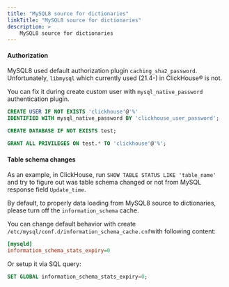 ```yaml
---
title: "MySQL8 source for dictionaries"
linkTitle: "MySQL8 source for dictionaries"
description: >
    MySQL8 source for dictionaries
---
```

#### Authorization

MySQL8 used default authorization plugin `caching_sha2_password`. Unfortunately, `libmysql` which currently used (21.4-) in ClickHouse® is not.

You can fix it during create custom user with `mysql_native_password` authentication plugin.

```sql
CREATE USER IF NOT EXISTS 'clickhouse'@'%'
IDENTIFIED WITH mysql_native_password BY 'clickhouse_user_password';

CREATE DATABASE IF NOT EXISTS test;

GRANT ALL PRIVILEGES ON test.* TO 'clickhouse'@'%';
```

#### Table schema changes

As an example, in ClickHouse, run `SHOW TABLE STATUS LIKE 'table_name'` and try to figure out was table schema changed or not from MySQL response field `Update_time`.

By default, to properly data loading from MySQL8 source to dictionaries, please turn off the `information_schema` cache.

You can change default behavior with create `/etc/mysql/conf.d/information_schema_cache.cnf`with following content:

```ini
[mysqld]
information_schema_stats_expiry=0
```

Or setup it via SQL query:

```sql
SET GLOBAL information_schema_stats_expiry=0;
```
